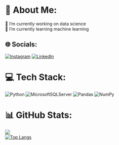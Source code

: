# 💫 About Me:
🔭 I’m currently working on data science<br>🌱 I’m currently learning machine learning<br>


## 🌐 Socials:
[![Instagram](https://img.shields.io/badge/Instagram-%23E4405F.svg?logo=Instagram&logoColor=white)](https://instagram.com/mustafacali) [![LinkedIn](https://img.shields.io/badge/LinkedIn-%230077B5.svg?logo=linkedin&logoColor=white)](https://linkedin.com/in/mustafacali) 

# 💻 Tech Stack:
![Python](https://img.shields.io/badge/python-3670A0?style=for-the-badge&logo=python&logoColor=ffdd54) ![MicrosoftSQLServer](https://img.shields.io/badge/Microsoft%20SQL%20Sever-CC2927?style=for-the-badge&logo=microsoft%20sql%20server&logoColor=white) ![Pandas](https://img.shields.io/badge/pandas-%23150458.svg?style=for-the-badge&logo=pandas&logoColor=white) ![NumPy](https://img.shields.io/badge/numpy-%23013243.svg?style=for-the-badge&logo=numpy&logoColor=white)
# 📊 GitHub Stats:
![](https://github-readme-streak-stats.herokuapp.com/?user=mustafacali1&theme=default&hide_border=false)<br>
[![Top Langs](https://github-readme-stats-git-masterrstaa-rickstaa.vercel.app/api/top-langs/?username=mustafacali1)](https://github.com/mustafacali1/github-readme-stats)
